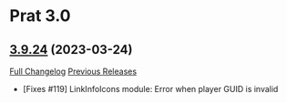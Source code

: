 # Prat 3.0

## [3.9.24](https://github.com/Legacy-of-Sylvanaar/prat-3-0/tree/3.9.24) (2023-03-24)
[Full Changelog](https://github.com/Legacy-of-Sylvanaar/prat-3-0/compare/3.9.22...3.9.24) [Previous Releases](https://github.com/Legacy-of-Sylvanaar/prat-3-0/releases)

- [Fixes #119] LinkInfoIcons module: Error when player GUID is invalid  
